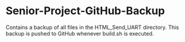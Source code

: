 # Senior-Project-GitHub-Backup
Contains a backup of all files in the HTML_Send_UART directory. This backup is pushed to GitHub whenever build.sh is executed.
